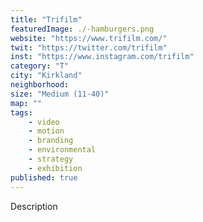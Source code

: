 ```yaml
---
title: "Trifilm"
featuredImage: ./-hamburgers.png
website: "https://www.trifilm.com/"
twit: "https://twitter.com/trifilm"
inst: "https://www.instagram.com/trifilm"
category: "T"
city: "Kirkland"
neighborhood:
size: "Medium (11-40)"
map: ""
tags:
    - video
    - motion
    - branding
    - environmental
    - strategy
    - exhibition
published: true
---
```


Description
